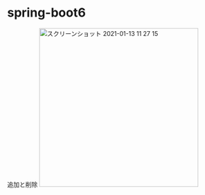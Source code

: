 # spring-boot6
追加と削除
<img width="367" alt="スクリーンショット 2021-01-13 11 27 15" src="https://user-images.githubusercontent.com/58727760/104398560-5257bd00-5592-11eb-926f-b3aca205083f.png">
